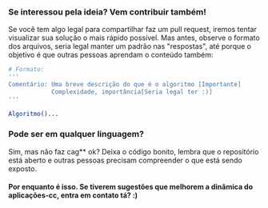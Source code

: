 ### Se interessou pela ideia? Vem contribuir também!
Se você tem algo legal para compartilhar faz um pull request, iremos tentar visualizar sua solução o mais rápido possível. Mas antes, observe o formato dos arquivos, seria legal manter um padrão nas "respostas", até porque o objetivo é que outras pessoas aprendam o conteúdo também:

```sh
# Formato:
'''
Comentário: Uma breve descrição do que é o algoritmo [Importante]
            Complexidade, importância[Seria legal ter :)]
'''

Algoritmo()...

```
### Pode ser em qualquer linguagem?
Sim, mas não faz cag** ok? Deixa o código bonito, lembra que o repositório está aberto e outras pessoas precisam compreender o que está sendo exposto.

#### Por enquanto é isso. Se tiverem sugestões que melhorem a dinâmica do aplicações-cc, entra em contato tá? :)
